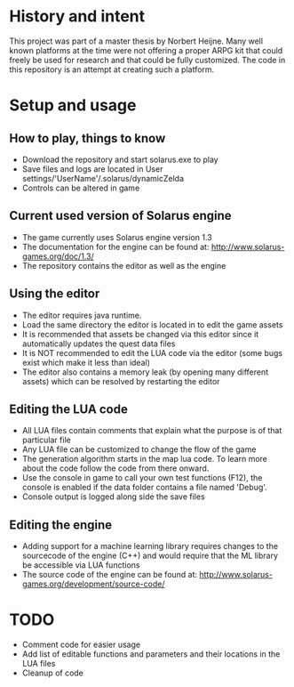 # History and intent
This project was part of a master thesis by Norbert Heijne. 
Many well known platforms at the time were not offering a proper ARPG kit that could freely be used for research and that could be fully customized.
The code in this repository is an attempt at creating such a platform. 

# Setup and usage

## How to play, things to know
- Download the repository and start solarus.exe to play
- Save files and logs are located in User settings/'UserName'/.solarus/dynamicZelda
- Controls can be altered in game

## Current used version of Solarus engine
- The game currently uses Solarus engine version 1.3
- The documentation for the engine can be found at: http://www.solarus-games.org/doc/1.3/
- The repository contains the editor as well as the engine

## Using the editor
- The editor requires java runtime.
- Load the same directory the editor is located in to edit the game assets
- It is recommended that assets be changed via this editor since it automatically updates the quest data files
- It is NOT recommended to edit the LUA code via the editor (some bugs exist which make it less than ideal)
- The editor also contains a memory leak (by opening many different assets) which can be resolved by restarting the editor

## Editing the LUA code
- All LUA files contain comments that explain what the purpose is of that particular file
- Any LUA file can be customized to change the flow of the game
- The generation algorithm starts in the map lua code. To learn more about the code follow the code from there onward.
- Use the console in game to call your own test functions (F12), the console is enabled if the data folder contains a file named 'Debug'.
- Console output is logged along side the save files

## Editing the engine
- Adding support for a machine learning library requires changes to the sourcecode of the engine (C++) and would require that the ML library be accessible via LUA functions
- The source code of the engine can be found at: http://www.solarus-games.org/development/source-code/

# TODO
- Comment code for easier usage
- Add list of editable functions and parameters and their locations in the LUA files
- Cleanup of code